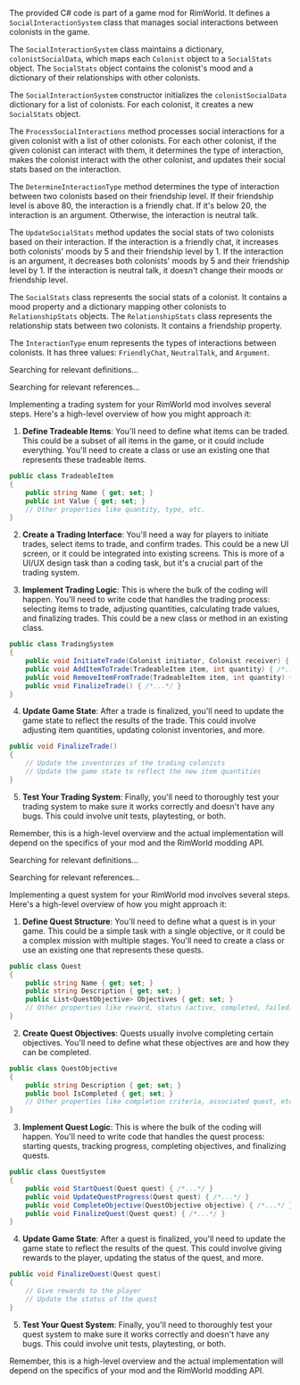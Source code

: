 The provided C# code is part of a game mod for RimWorld. It defines a `SocialInteractionSystem` class that manages social interactions between colonists in the game.

The `SocialInteractionSystem` class maintains a dictionary, `colonistSocialData`, which maps each `Colonist` object to a `SocialStats` object. The `SocialStats` object contains the colonist's mood and a dictionary of their relationships with other colonists.

The `SocialInteractionSystem` constructor initializes the `colonistSocialData` dictionary for a list of colonists. For each colonist, it creates a new `SocialStats` object.

The `ProcessSocialInteractions` method processes social interactions for a given colonist with a list of other colonists. For each other colonist, if the given colonist can interact with them, it determines the type of interaction, makes the colonist interact with the other colonist, and updates their social stats based on the interaction.

The `DetermineInteractionType` method determines the type of interaction between two colonists based on their friendship level. If their friendship level is above 80, the interaction is a friendly chat. If it's below 20, the interaction is an argument. Otherwise, the interaction is neutral talk.

The `UpdateSocialStats` method updates the social stats of two colonists based on their interaction. If the interaction is a friendly chat, it increases both colonists' moods by 5 and their friendship level by 1. If the interaction is an argument, it decreases both colonists' moods by 5 and their friendship level by 1. If the interaction is neutral talk, it doesn't change their moods or friendship level.

The `SocialStats` class represents the social stats of a colonist. It contains a mood property and a dictionary mapping other colonists to `RelationshipStats` objects. The `RelationshipStats` class represents the relationship stats between two colonists. It contains a friendship property.

The `InteractionType` enum represents the types of interactions between colonists. It has three values: `FriendlyChat`, `NeutralTalk`, and `Argument`.

Searching for relevant definitions...

Searching for relevant references...

Implementing a trading system for your RimWorld mod involves several steps. Here's a high-level overview of how you might approach it:

1. **Define Tradeable Items**: You'll need to define what items can be traded. This could be a subset of all items in the game, or it could include everything. You'll need to create a class or use an existing one that represents these tradeable items.

```csharp
public class TradeableItem
{
    public string Name { get; set; }
    public int Value { get; set; }
    // Other properties like quantity, type, etc.
}
```

2. **Create a Trading Interface**: You'll need a way for players to initiate trades, select items to trade, and confirm trades. This could be a new UI screen, or it could be integrated into existing screens. This is more of a UI/UX design task than a coding task, but it's a crucial part of the trading system.

3. **Implement Trading Logic**: This is where the bulk of the coding will happen. You'll need to write code that handles the trading process: selecting items to trade, adjusting quantities, calculating trade values, and finalizing trades. This could be a new class or method in an existing class.

```csharp
public class TradingSystem
{
    public void InitiateTrade(Colonist initiator, Colonist receiver) { /*...*/ }
    public void AddItemToTrade(TradeableItem item, int quantity) { /*...*/ }
    public void RemoveItemFromTrade(TradeableItem item, int quantity) { /*...*/ }
    public void FinalizeTrade() { /*...*/ }
}
```

4. **Update Game State**: After a trade is finalized, you'll need to update the game state to reflect the results of the trade. This could involve adjusting item quantities, updating colonist inventories, and more.

```csharp
public void FinalizeTrade()
{
    // Update the inventories of the trading colonists
    // Update the game state to reflect the new item quantities
}
```

5. **Test Your Trading System**: Finally, you'll need to thoroughly test your trading system to make sure it works correctly and doesn't have any bugs. This could involve unit tests, playtesting, or both.

Remember, this is a high-level overview and the actual implementation will depend on the specifics of your mod and the RimWorld modding API.

Searching for relevant definitions...

Searching for relevant references...

Implementing a quest system for your RimWorld mod involves several steps. Here's a high-level overview of how you might approach it:

1. **Define Quest Structure**: You'll need to define what a quest is in your game. This could be a simple task with a single objective, or it could be a complex mission with multiple stages. You'll need to create a class or use an existing one that represents these quests.

```csharp
public class Quest
{
    public string Name { get; set; }
    public string Description { get; set; }
    public List<QuestObjective> Objectives { get; set; }
    // Other properties like reward, status (active, completed, failed), etc.
}
```

2. **Create Quest Objectives**: Quests usually involve completing certain objectives. You'll need to define what these objectives are and how they can be completed.

```csharp
public class QuestObjective
{
    public string Description { get; set; }
    public bool IsCompleted { get; set; }
    // Other properties like completion criteria, associated quest, etc.
}
```

3. **Implement Quest Logic**: This is where the bulk of the coding will happen. You'll need to write code that handles the quest process: starting quests, tracking progress, completing objectives, and finalizing quests.

```csharp
public class QuestSystem
{
    public void StartQuest(Quest quest) { /*...*/ }
    public void UpdateQuestProgress(Quest quest) { /*...*/ }
    public void CompleteObjective(QuestObjective objective) { /*...*/ }
    public void FinalizeQuest(Quest quest) { /*...*/ }
}
```

4. **Update Game State**: After a quest is finalized, you'll need to update the game state to reflect the results of the quest. This could involve giving rewards to the player, updating the status of the quest, and more.

```csharp
public void FinalizeQuest(Quest quest)
{
    // Give rewards to the player
    // Update the status of the quest
}
```

5. **Test Your Quest System**: Finally, you'll need to thoroughly test your quest system to make sure it works correctly and doesn't have any bugs. This could involve unit tests, playtesting, or both.

Remember, this is a high-level overview and the actual implementation will depend on the specifics of your mod and the RimWorld modding API.